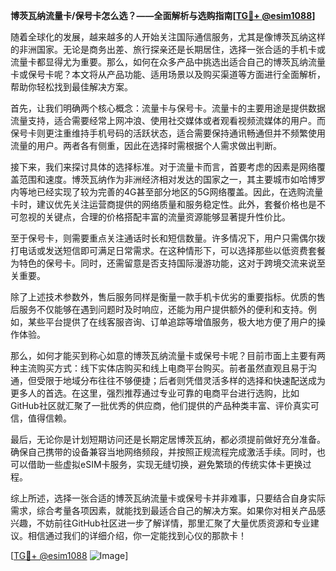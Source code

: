 **博茨瓦纳流量卡/保号卡怎么选？——全面解析与选购指南[[TG💪+ @esim1088](https://t.me/s/esim1088)]**

随着全球化的发展，越来越多的人开始关注国际通信服务，尤其是像博茨瓦纳这样的非洲国家。无论是商务出差、旅行探亲还是长期居住，选择一张合适的手机卡或流量卡都显得尤为重要。那么，如何在众多产品中挑选出适合自己的博茨瓦纳流量卡或保号卡呢？本文将从产品功能、适用场景以及购买渠道等方面进行全面解析，帮助你轻松找到最佳解决方案。

首先，让我们明确两个核心概念：流量卡与保号卡。流量卡的主要用途是提供数据流量支持，适合需要经常上网冲浪、使用社交媒体或者观看视频流媒体的用户。而保号卡则更注重维持手机号码的活跃状态，适合需要保持通讯畅通但并不频繁使用流量的用户。两者各有侧重，因此在选择时需根据个人需求做出判断。

接下来，我们来探讨具体的选择标准。对于流量卡而言，首要考虑的因素是网络覆盖范围和速度。博茨瓦纳作为非洲经济相对发达的国家之一，其主要城市如哈博罗内等地已经实现了较为完善的4G甚至部分地区的5G网络覆盖。因此，在选购流量卡时，建议优先关注运营商提供的网络质量和服务稳定性。此外，套餐价格也是不可忽视的关键点，合理的价格搭配丰富的流量资源能够显著提升性价比。

至于保号卡，则需要重点关注通话时长和短信数量。许多情况下，用户只需偶尔拨打电话或发送短信即可满足日常需求。在这种情形下，可以选择那些以低资费套餐为特色的保号卡。同时，还需留意是否支持国际漫游功能，这对于跨境交流来说至关重要。

除了上述技术参数外，售后服务同样是衡量一款手机卡优劣的重要指标。优质的售后服务不仅能够在遇到问题时及时响应，还能为用户提供额外的便利和支持。例如，某些平台提供了在线客服咨询、订单追踪等增值服务，极大地方便了用户的操作体验。

那么，如何才能买到称心如意的博茨瓦纳流量卡或保号卡呢？目前市面上主要有两种主流购买方式：线下实体店购买和线上电商平台购买。前者虽然直观且易于沟通，但受限于地域分布往往不够便捷；后者则凭借灵活多样的选择和快速配送成为更多人的首选。在这里，强烈推荐通过专业可靠的电商平台进行选购，比如GitHub社区就汇聚了一批优秀的供应商，他们提供的产品种类丰富、评价真实可信，值得信赖。

最后，无论你是计划短期访问还是长期定居博茨瓦纳，都必须提前做好充分准备。确保自己携带的设备兼容当地网络频段，并按照正规流程完成激活手续。同时，也可以借助一些虚拟eSIM卡服务，实现无缝切换，避免繁琐的传统实体卡更换过程。

综上所述，选择一张合适的博茨瓦纳流量卡或保号卡并非难事，只要结合自身实际需求，综合考量各项因素，就能找到最适合自己的解决方案。如果你对相关产品感兴趣，不妨前往GitHub社区进一步了解详情，那里汇聚了大量优质资源和专业建议。相信通过我们的详细介绍，你一定能找到心仪的那款卡！

[[TG💪+ @esim1088](https://t.me/s/esim1088) ![Image](https://i.postimg.cc/4NQfJmqS/Snipaste-2025-05-13-00-14-12.png)]